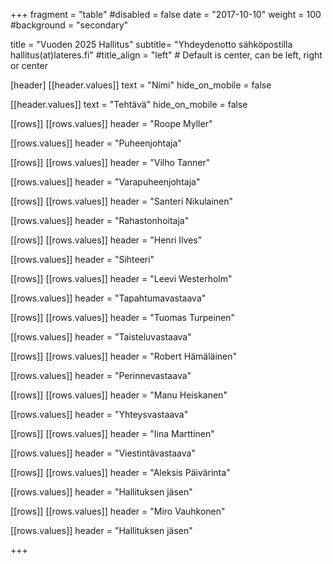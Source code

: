 +++
fragment = "table"
#disabled = false
date = "2017-10-10"
weight = 100
#background = "secondary"

title = "Vuoden 2025 Hallitus"
subtitle= "Yhdeydenotto sähköpostilla hallitus(at)lateres.fi"
#title_align = "left" # Default is center, can be left, right or center

[header]
[[header.values]]
text = "Nimi"
hide_on_mobile = false

[[header.values]]
text = "Tehtävä"
hide_on_mobile = false

[[rows]]
[[rows.values]]
header = "Roope Myller"

[[rows.values]]
header = "Puheenjohtaja"

[[rows]]
[[rows.values]]
header = "Vilho Tanner"

[[rows.values]]
header = "Varapuheenjohtaja"

[[rows]]
[[rows.values]]
header = "Santeri Nikulainen"

[[rows.values]]
header = "Rahastonhoitaja"

[[rows]]
[[rows.values]]
header = "Henri Ilves"

[[rows.values]]
header = "Sihteeri"

[[rows]]
[[rows.values]]
header = "Leevi Westerholm"

[[rows.values]]
header = "Tapahtumavastaava"

[[rows]]
[[rows.values]]
header = "Tuomas Turpeinen"

[[rows.values]]
header = "Taisteluvastaava"

[[rows]]
[[rows.values]]
header = "Robert Hämäläinen"

[[rows.values]]
header = "Perinnevastaava"

[[rows]]
[[rows.values]]
header = "Manu Heiskanen"

[[rows.values]]
header = "Yhteysvastaava"

[[rows]]
[[rows.values]]
header = "Iina Marttinen"

[[rows.values]]
header = "Viestintävastaava"

[[rows]]
[[rows.values]]
header = "Aleksis Päivärinta"

[[rows.values]]
header = "Hallituksen jäsen"

[[rows]]
[[rows.values]]
header = "Miro Vauhkonen"

[[rows.values]]
header = "Hallituksen jäsen"

+++
